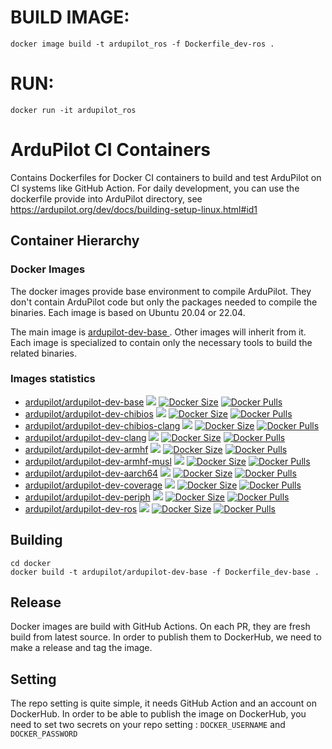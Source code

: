 # BUILD IMAGE:
`docker image build -t ardupilot_ros -f Dockerfile_dev-ros .`
# RUN:
`docker run -it ardupilot_ros`


# ArduPilot CI Containers

Contains Dockerfiles for Docker CI containers to build and test ArduPilot on CI systems like GitHub Action.
For daily development, you can use the dockerfile provide into ArduPilot directory, see https://ardupilot.org/dev/docs/building-setup-linux.html#id1

## Container Hierarchy

### Docker Images

The docker images provide base environment to compile ArduPilot. They don't contain ArduPilot code but only the packages needed to compile the binaries. Each image is based on Ubuntu 20.04 or 22.04.

The main image is [ardupilot-dev-base ](Dockerfile_dev-base). Other images will inherit from it.
Each image is specialized to contain only the necessary tools to build the related binaries.

### Images statistics

- [ardupilot/ardupilot-dev-base](https://hub.docker.com/r/ardupilot/ardupilot-dev-base) [![](https://images.microbadger.com/badges/image/ardupilot/ardupilot-dev-base.svg)](http://microbadger.com/images/ardupilot/ardupilot-dev-base) [![Docker Size](https://img.shields.io/docker/image-size/ardupilot/ardupilot-dev-base/latest)](https://hub.docker.com/r/ardupilot/ardupilot-dev-base) [![Docker Pulls](https://img.shields.io/docker/pulls/ardupilot/ardupilot-dev-base.svg)](https://hub.docker.com/r/ardupilot/ardupilot-dev-base)
- [ardupilot/ardupilot-dev-chibios](https://hub.docker.com/r/ardupilot/ardupilot-dev-chibios) [![](https://images.microbadger.com/badges/image/ardupilot/ardupilot-dev-chibios.svg)](http://microbadger.com/images/ardupilot/ardupilot-dev-chibios) [![Docker Size](https://img.shields.io/docker/image-size/ardupilot/ardupilot-dev-chibios/latest)](https://hub.docker.com/r/ardupilot/ardupilot-dev-chibios) [![Docker Pulls](https://img.shields.io/docker/pulls/ardupilot/ardupilot-dev-chibios.svg)](https://hub.docker.com/r/ardupilot/ardupilot-dev-chibios)
- [ardupilot/ardupilot-dev-chibios-clang](https://hub.docker.com/r/ardupilot/ardupilot-dev-chibios-clang) [![](https://images.microbadger.com/badges/image/ardupilot/ardupilot-dev-chibios-clang.svg)](http://microbadger.com/images/ardupilot/ardupilot-dev-chibios-clang) [![Docker Size](https://img.shields.io/docker/image-size/ardupilot/ardupilot-dev-chibios-clang/latest)](https://hub.docker.com/r/ardupilot/ardupilot-dev-chibios-clang) [![Docker Pulls](https://img.shields.io/docker/pulls/ardupilot/ardupilot-dev-chibios-clang.svg)](https://hub.docker.com/r/ardupilot/ardupilot-dev-chibios-clang)
- [ardupilot/ardupilot-dev-clang](https://hub.docker.com/r/ardupilot/ardupilot-dev-clang) [![](https://images.microbadger.com/badges/image/ardupilot/ardupilot-dev-clang.svg)](http://microbadger.com/images/ardupilot/ardupilot-dev-clang) [![Docker Size](https://img.shields.io/docker/image-size/ardupilot/ardupilot-dev-clang/latest)](https://hub.docker.com/r/ardupilot/ardupilot-dev-clang) [![Docker Pulls](https://img.shields.io/docker/pulls/ardupilot/ardupilot-dev-clang.svg)](https://hub.docker.com/r/ardupilot/ardupilot-dev-clang)
- [ardupilot/ardupilot-dev-armhf](https://hub.docker.com/r/ardupilot/ardupilot-dev-armhf) [![](https://images.microbadger.com/badges/image/ardupilot/ardupilot-dev-armhf.svg)](http://microbadger.com/images/ardupilot/ardupilot-dev-armhf) [![Docker Size](https://img.shields.io/docker/image-size/ardupilot/ardupilot-dev-armhf/latest)](https://hub.docker.com/r/ardupilot/ardupilot-dev-armhf) [![Docker Pulls](https://img.shields.io/docker/pulls/ardupilot/ardupilot-dev-armhf.svg)](https://hub.docker.com/r/ardupilot/ardupilot-dev-armhf)
- [ardupilot/ardupilot-dev-armhf-musl](https://hub.docker.com/r/ardupilot/ardupilot-dev-armhf-musl) [![](https://images.microbadger.com/badges/image/ardupilot/ardupilot-dev-armhf-musl.svg)](http://microbadger.com/images/ardupilot/ardupilot-dev-armhf-musl) [![Docker Size](https://img.shields.io/docker/image-size/ardupilot/ardupilot-dev-armhf-musl/latest)](https://hub.docker.com/r/ardupilot/ardupilot-dev-armhf-musl) [![Docker Pulls](https://img.shields.io/docker/pulls/ardupilot/ardupilot-dev-armhf-musl.svg)](https://hub.docker.com/r/ardupilot/ardupilot-dev-armhf-musl)
- [ardupilot/ardupilot-dev-aarch64](https://hub.docker.com/r/ardupilot/ardupilot-dev-aarch64) [![](https://images.microbadger.com/badges/image/ardupilot/ardupilot-dev-aarch64.svg)](http://microbadger.com/images/ardupilot/ardupilot-dev-aarch64) [![Docker Size](https://img.shields.io/docker/image-size/ardupilot/ardupilot-dev-aarch64/latest)](https://hub.docker.com/r/ardupilot/ardupilot-dev-aarch64) [![Docker Pulls](https://img.shields.io/docker/pulls/ardupilot/ardupilot-dev-aarch64.svg)](https://hub.docker.com/r/ardupilot/ardupilot-dev-aarch64)
- [ardupilot/ardupilot-dev-coverage](https://hub.docker.com/r/ardupilot/ardupilot-dev-coverage) [![](https://images.microbadger.com/badges/image/ardupilot/ardupilot-dev-coverage.svg)](http://microbadger.com/images/ardupilot/ardupilot-dev-coverage) [![Docker Size](https://img.shields.io/docker/image-size/ardupilot/ardupilot-dev-coverage/latest)](https://hub.docker.com/r/ardupilot/ardupilot-dev-coverage) [![Docker Pulls](https://img.shields.io/docker/pulls/ardupilot/ardupilot-dev-coverage.svg)](https://hub.docker.com/r/ardupilot/ardupilot-dev-coverage)
- [ardupilot/ardupilot-dev-periph](https://hub.docker.com/r/ardupilot/ardupilot-dev-periph) [![](https://images.microbadger.com/badges/image/ardupilot/ardupilot-dev-periph.svg)](http://microbadger.com/images/ardupilot/ardupilot-dev-periph) [![Docker Size](https://img.shields.io/docker/image-size/ardupilot/ardupilot-dev-periph/latest)](https://hub.docker.com/r/ardupilot/ardupilot-dev-periph) [![Docker Pulls](https://img.shields.io/docker/pulls/ardupilot/ardupilot-dev-periph.svg)](https://hub.docker.com/r/ardupilot/ardupilot-dev-periph)
- [ardupilot/ardupilot-dev-ros](https://hub.docker.com/r/ardupilot/ardupilot-dev-ros) [![](https://images.microbadger.com/badges/image/ardupilot/ardupilot-dev-ros.svg)](http://microbadger.com/images/ardupilot/ardupilot-dev-ros) [![Docker Size](https://img.shields.io/docker/image-size/ardupilot/ardupilot-dev-ros/latest)](https://hub.docker.com/r/ardupilot/ardupilot-dev-ros) [![Docker Pulls](https://img.shields.io/docker/pulls/ardupilot/ardupilot-dev-ros.svg)](https://hub.docker.com/r/ardupilot/ardupilot-dev-ros)


## Building

```
cd docker
docker build -t ardupilot/ardupilot-dev-base -f Dockerfile_dev-base .
```

## Release

Docker images are build with GitHub Actions. On each PR, they are fresh build from latest source.
In order to publish them to DockerHub, we need to make a release and tag the image.

## Setting

The repo setting is quite simple, it needs GitHub Action and an account on DockerHub.
In order to be able to publish the image on DockerHub, you need to set two secrets on your repo setting :
`DOCKER_USERNAME` and `DOCKER_PASSWORD`
